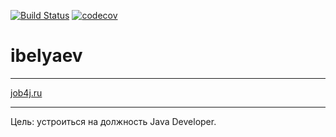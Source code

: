 [![Build Status](https://travis-ci.org/IvanBelyaev/ibelyaev.svg?branch=master)](https://travis-ci.org/IvanBelyaev/ibelyaev)
[![codecov](https://codecov.io/gh/IvanBelyaev/ibelyaev/branch/master/graph/badge.svg)](https://codecov.io/gh/IvanBelyaev/ibelyaev)

# ibelyaev
***
[job4j.ru](http://job4j.ru/)
***
Цель: устроиться на должность Java Developer.

